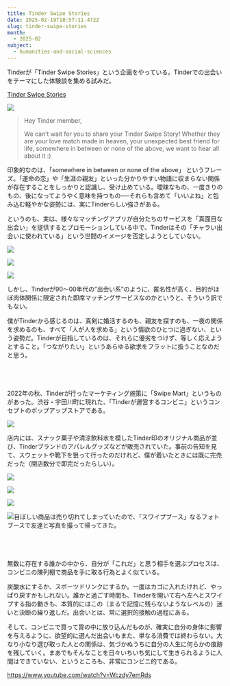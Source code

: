 ```yaml
---
title: Tinder Swipe Stories
date: 2025-02-19T18:57:11.472Z
slug: tinder-swipe-stories
month:
  - 2025-02
subject:
  - humanities-and-social-sciences
---
```

Tinderが「Tinder Swipe Stories」という企画をやっている。Tinderでの出会いをテーマにした体験談を集める試みだ。

[Tinder Swipe Stories](https://docs.google.com/forms/d/e/1FAIpQLSfSTpis5G-v7cwuxfhaODtIS_AfIHOz_eS4-Dog-R0JaYBOWA/viewform)

![](/images/diary/tinder-swipe-stories/tinder-swipe-stories.png)

> Hey Tinder member,
>
> We can’t wait for you to share your Tinder Swipe Story! Whether they are your love match made in heaven, your unexpected best friend for life, somewhere in between or none of the above, we want to hear all about it :)

印象的なのは、「somewhere in between or none of the above」 というフレーズ。「運命の恋」や「生涯の親友」といった分かりやすい物語に収まらない関係が存在することをしっかりと認識し、受け止めている。曖昧なもの、一度きりのもの、後になってようやく意味を持つもの──それらも含めて「いいよね」と包み込む軽やかな姿勢には、実にTinderらしい強さがある。

というのも、実は、様々なマッチングアプリが自分たちのサービスを「真面目な出会い」を提供するとプロモーションしている中で、Tinderはその「チャラい出会いに使われている」という世間のイメージを否定しようとしていない。

![](/images/diary/tinder-swipe-stories/09.jpg)

![](/images/diary/tinder-swipe-stories/10.jpg)

![](/images/diary/tinder-swipe-stories/11.jpg)



しかし、Tinderが90〜00年代の”出会い系”のように、匿名性が高く、目的がほぼ肉体関係に限定された即席マッチングサービスなのかというと、そういう訳でもない。

僕がTinderから感じるのは、真剣に婚活するのも、親友を探すのも、一夜の関係を求めるのも、すべて「人が人を求める」という情欲のひとつに過ぎない、という姿勢だ。Tinderが目指しているのは、それらに優劣をつけず、等しく応えようとすること。「つながりたい」というあらゆる欲求をフラットに扱うことなのだと思う。

######  ﻿

2022年の秋、Tinderが行ったマーケティング施策に「Swipe Mart」というものがあった。渋谷・宇田川町に現れた、「Tinderが運営するコンビニ」というコンセプトのポップアップストアである。

![](/images/diary/tinder-swipe-stories/pl-img-4.jpeg)

店内には、スナック菓子や清涼飲料水を模したTinder印のオリジナル商品が並び、Tinderブランドのアパレルグッズなどが販売されていた。事前の告知を見て、スウェットや靴下を狙って行ったのだけれど、僕が着いたときには既に完売だった（開店数分で即完だったらしい）。

![](/images/diary/tinder-swipe-stories/pl-img-9.jpeg)

![](/images/diary/tinder-swipe-stories/pl-img-10.jpeg)

![](/images/diary/tinder-swipe-stories/pl-img-13.jpeg)

![目ぼしい商品は売り切れてしまっていたので、「スワイプブース」なるフォトブースで友達と写真を撮って帰ってきた。](/images/diary/tinder-swipe-stories/07-1.png)

######  ﻿

無数に存在する誰かの中から、自分が「これだ」と思う相手を選ぶプロセスは、コンビニの陳列棚で商品を手に取る行為とよく似ている。

炭酸水にするか、スポーツドリンクにするか。一度はカゴに入れたけれど、やっぱり戻すかもしれない。誰かと過ごす時間も、Tinderを開いて右へ左へとスワイプする指の動きも、本質的にはこの（まるで記憶に残らないようなレベルの）迷いと決断の繰り返しだ。出会いとは、常に選択的接触の過程にある。

そして、コンビニで買って胃の中に放り込んだものが、確実に自分の身体に影響を与えるように、欲望的に選んだ出会いもまた、単なる消費では終わらない。大なり小なり選び取った人との関係は、気づかぬうちに自分の人生に何らかの痕跡を残していく。まあでもそんなことを日々いちいち気にして生きられるように人間はできていない、というところも、非常にコンビニ的である。

<https://www.youtube.com/watch?v=Wczdy7emRds>